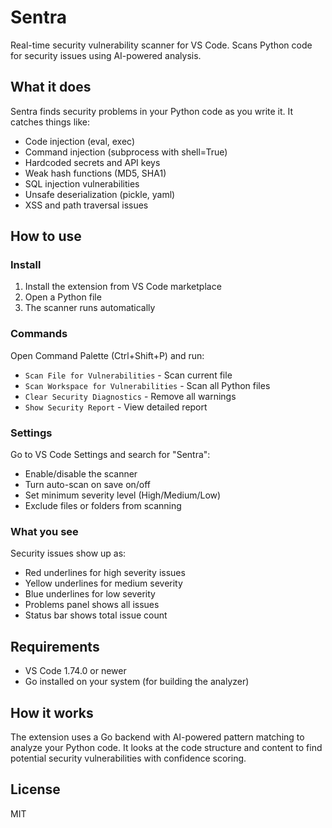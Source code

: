 # Sentra

Real-time security vulnerability scanner for VS Code. Scans Python code for security issues using AI-powered analysis.

## What it does

Sentra finds security problems in your Python code as you write it. It catches things like:

- Code injection (eval, exec)
- Command injection (subprocess with shell=True)
- Hardcoded secrets and API keys
- Weak hash functions (MD5, SHA1)
- SQL injection vulnerabilities
- Unsafe deserialization (pickle, yaml)
- XSS and path traversal issues

## How to use

### Install

1. Install the extension from VS Code marketplace
2. Open a Python file
3. The scanner runs automatically

### Commands

Open Command Palette (Ctrl+Shift+P) and run:

- `Scan File for Vulnerabilities` - Scan current file
- `Scan Workspace for Vulnerabilities` - Scan all Python files
- `Clear Security Diagnostics` - Remove all warnings
- `Show Security Report` - View detailed report

### Settings

Go to VS Code Settings and search for "Sentra":

- Enable/disable the scanner
- Turn auto-scan on save on/off
- Set minimum severity level (High/Medium/Low)
- Exclude files or folders from scanning

### What you see

Security issues show up as:
- Red underlines for high severity issues
- Yellow underlines for medium severity
- Blue underlines for low severity
- Problems panel shows all issues
- Status bar shows total issue count

## Requirements

- VS Code 1.74.0 or newer
- Go installed on your system (for building the analyzer)

## How it works

The extension uses a Go backend with AI-powered pattern matching to analyze your Python code. It looks at the code structure and content to find potential security vulnerabilities with confidence scoring.

## License

MIT